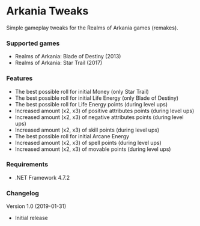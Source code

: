 # Arkania Tweaks

Simple gameplay tweaks for the Realms of Arkania games (remakes).

### Supported games

* Realms of Arkania: Blade of Destiny (2013)
* Realms of Arkania: Star Trail (2017)

### Features

* The best possible roll for initial Money (only Star Trail)
* The best possible roll for initial Life Energy (only Blade of Destiny)
* The best possible roll for Life Energy points (during level ups)
* Increased amount (x2, x3) of positive attributes points (during level ups)
* Increased amount (x2, x3) of negative attributes points (during level ups)
* Increased amount (x2, x3) of skill points (during level ups)
* The best possible roll for initial Arcane Energy
* Increased amount (x2, x3) of spell points (during level ups)
* Increased amount (x2, x3) of movable points (during level ups)

### Requirements

* .NET Framework 4.7.2

### Changelog

Version 1.0 (2019-01-31)

* Initial release